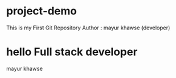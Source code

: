 # project-demo
This is my First Git Repository 
Author : mayur khawse (developer)
# hello Full stack developer 
mayur khawse 
